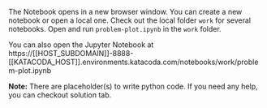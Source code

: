 The Notebook opens in a new browser window. You can create a new notebook or open a local one. Check out the local folder `work` for several notebooks. Open and run `problem-plot.ipynb` in the `work` folder.

You can also open the Jupyter Notebook at https://[[HOST_SUBDOMAIN]]-8888-[[KATACODA_HOST]].environments.katacoda.com/notebooks/work/problem-plot.ipynb

**Note:**
There are placeholder(s) to write python code. If you need any help, you can checkout solution tab.